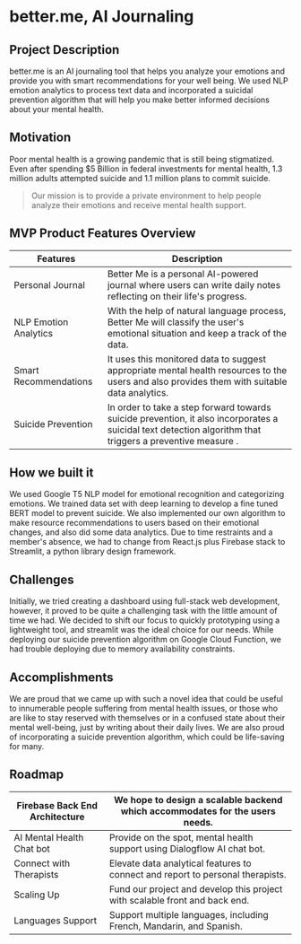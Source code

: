 # better.me, AI Journaling


## Project Description
better.me is an AI journaling tool that helps you analyze your emotions and provide you with smart recommendations for your well being. We used NLP emotion analytics to process text data and incorporated a suicidal prevention algorithm that will help you make better informed decisions about your mental health.  

## Motivation
Poor mental health is a growing pandemic that is still being stigmatized. Even after spending $5 Billion in federal investments for mental health, 1.3 million adults attempted suicide and 1.1 million plans to commit suicide. 

> Our mission is to provide a private environment to help people analyze their emotions and receive mental health support.


## MVP Product Features Overview

| Features              | Description                                                                                                                                               |
| --------------------- | --------------------------------------------------------------------------------------------------------------------------------------------------------- |
| Personal Journal      | Better Me is a personal AI-powered journal where users can write daily notes reflecting on their life's progress.                                         |
| NLP Emotion Analytics | With the help of natural language process, Better Me will classify the user's emotional situation and keep a track of the data.                           |
| Smart Recommendations | It uses this monitored data to suggest appropriate mental health resources to the users and also provides them with suitable data analytics.              |
| Suicide Prevention    | In order to take a step forward towards suicide prevention, it also incorporates a suicidal text detection algorithm that triggers a preventive measure . | 


## How we built it

We used Google T5 NLP model for emotional recognition and categorizing emotions. We trained data set with deep learning to develop a fine tuned BERT model to prevent suicide. We also implemented our own algorithm to make resource recommendations to users based on their emotional changes, and also did some data analytics. Due to time restraints and a member's absence, we had to change from React.js plus Firebase stack to Streamlit, a python library design framework.

## Challenges 
Initially, we tried creating a dashboard using full-stack web development, however, it proved to be quite a challenging task with the little amount of time we had. We decided to shift our focus to quickly prototyping using a lightweight tool, and streamlit was the ideal choice for our needs. While deploying our suicide prevention algorithm on Google Cloud Function, we had trouble deploying due to memory availability constraints.

## Accomplishments
We are proud that we came up with such a novel idea that could be useful to innumerable people suffering from mental health issues, or those who are like to stay reserved with themselves or in a confused state about their mental well-being, just by writing about their daily lives. We are also proud of incorporating a suicide prevention algorithm, which could be life-saving for many.

## Roadmap

| Firebase Back End Architecture | We hope to design a scalable backend which accommodates for the users needs.   |
| ------------------------------ | ------------------------------------------------------------------------------ |
| AI Mental Health Chat bot      | Provide on the spot, mental health support using Dialogflow AI chat bot.       |
| Connect with Therapists        | Elevate data analytical features to connect and report to personal therapists. |
| Scaling Up                     | Fund our project and develop this project with scalable front and back end.    |
| Languages Support              | Support multiple languages, including French, Mandarin, and Spanish.            | 

